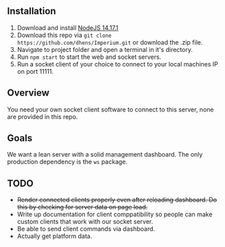 ## Installation
1. Download and install [NodeJS 14.17.1](https://nodejs.org/en/)
2. Download this repo via `git clone https://github.com/dhens/Imperium.git` or download the .zip file.
3. Navigate to project folder and open a terminal in it's directory.
4. Run `npm start` to start the web and socket servers.
5. Run a socket client of your choice to connect to your local machines IP on port 11111.

##

## Overview
You need your own socket client software to connect to this server, none are provided in this repo.

## Goals
We want a lean server with a solid management dashboard. The only production dependency is the `ws` package.

## TODO
* ~~Render connected clients properly even after reloading dashboard. Do this by checking for server data on page load.~~
* Write up documentation for client comppatibility so people can make custom clients that work with our socket server.
* Be able to send client commands via dashboard.
* Actually get platform data.
